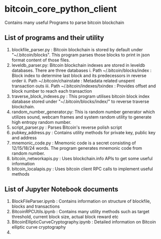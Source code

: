 # bitcoin_core_python_client
Contains many useful Programs to parse bitcoin blockchain

## List of programs and their utility
1. blockfile_parser.py : Bitcoin blockchain is stored by default under "~/.bitcoin/blocks". This program parses those blocks to print in json format content of those files.
2. leveldb_parser.py: Bitcoin blockchain indexes are stored in leveldb databases. There are three databases
   i. Path ~/.bitcoin/blocks/index : Block index to determine last block and its predecessors in reverse order
   ii. Path ~/.bitcoin/chainstate : Metadata related unspent transaction outs
   iii. Path ~/.bitcoin/indexes/txindex : Provides offset and block number to reach each transaction
3. traverse_block_indexes.py : This program utilises bitcoin block index database stored under "~/.bitcoin/blocks/index/" to reverse traverse blockchain.
4. random_number_generator.py: This is random number generator which utilizes sound, webcam frames and system random utility to generate high entropy random number.
5. script_parser.py : Parses Bitcoin's reverse polish script
6. pubkey_address.py : Contains utility methods for private key, public key and address
7. mnemonic_code.py : Mnemonic code is a secret consisting of 12/15/18/24 words. The program generates mnemonic code from random number.
8. bitcoin_networkapis.py : Uses blockchain.info APIs to get some useful information
9. bitcoin_localapis.py : Uses bitcoin client RPC calls to implement useful methods

## List of Jupyter Notebook documents
1. BlockFileParser.ipynb : Contains information on structure of blockfile, blocks and transactions
2. BitcoinRPCUtils.ipynb : Contains many utility methods such as target threshold, current block size, actual block reward etc
3. BitcoinEllipticCurveCryptography.ipynb : Detailed information on Bitcoin elliptic curve cryptography
4. 
